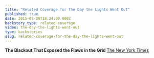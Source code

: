 ```yaml
---
title: "Related Coverage for The Day the Lights Went Out"
published: true
date: 2015-07-29T18:24:00.000Z
backstory_type: related coverage
video: the-day-the-lights-went-out
type: backstories
slug: related-coverage-for-the-day-the-lights-went-out
---
```


**The Blackout That Exposed the Flaws in the Grid**
[The New York Times](http://www.nytimes.com/2013/11/11/booming/the-blackout-that-exposed-the-flaws-in-the-grid.html?_r=0)

